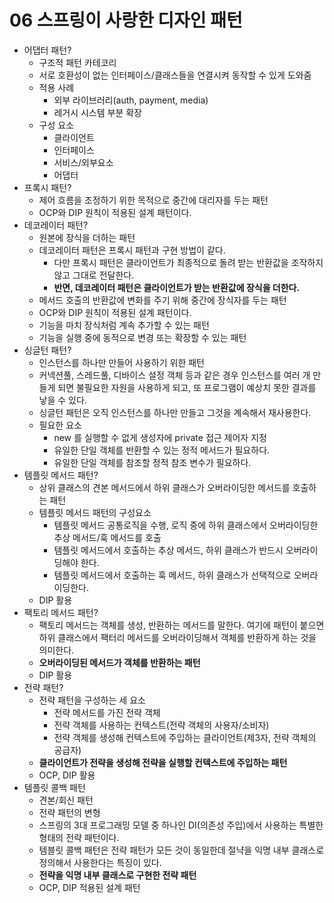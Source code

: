 # 06 스프링이 사랑한 디자인 패턴

- 어댑터 패턴?
    - 구조적 패턴 카테코리
    - 서로 호환성이 없는 인터페이스/클래스들을 연결시켜 동작할 수 있게 도와줌
    - 적용 사례
        - 외부 라이브러리(auth, payment, media)
        - 레거시 시스템 부분 확장
    - 구성 요소
        - 클라이언트
        - 인터페이스
        - 서비스/외부요소
        - 어댑터
- 프록시 패턴?
    - 제어 흐름을 조정하기 위한 목적으로 중간에 대리자를 두는 패턴
    - OCP와 DIP 원칙이 적용된 설계 패턴이다.
- 데코레이터 패턴?
    - 원본에 장식을 더하는 패턴
    - 데코레이터 패턴은 프록시 패턴과 구현 방법이 같다.
        - 다만 프록시 패턴은 클라이언트가 최종적으로 돌려 받는 반환값을 조작하지 않고 그대로 전달한다.
        - **반면, 데코레이터 패턴은 클라이언트가 받는 반환값에 장식을 더한다.**
    - 메서드 호출의 반환값에 변화를 주기 위해 중간에 장식자를 두는 패턴
    - OCP와 DIP 원칙이 적용된 설계 패턴이다.
    - 기능을 마치 장식처럼 계속 추가할 수 있는 패턴
    - 기능을 실행 중에 동적으로 변경 또는 확장할 수 있는 패턴
- 싱글턴 패턴?
    - 인스턴스를 하나만 만들어 사용하기 위한 패턴
    - 커넥션풀, 스레드풀, 디바이스 설정 객체 등과 같은 경우 인스턴스를 여러 개 만들게 되면 불필요한 자원을 사용하게 되고, 또 프로그램이 예상치 못한 결과를 낳을 수 있다.
    - 싱글턴 패턴은 오직 인스턴스를 하나만 만들고 그것을 계속해서 재사용한다.
    - 필요한 요소
        - new 를 실행할 수 없게 생성자에 private 접근 제어자 지정
        - 유일한 단일 객체를 반환할 수 있는 정적 메서드가 필요하다.
        - 유일한 단일 객체를 참조할 정적 참조 변수가 필요하다.
- 템플릿 메서드 패턴?
    - 상위 클래스의 견본 메서드에서 하위 클래스가 오버라이딩한 메서드를 호출하는 패턴
    - 템플릿 메서드 패턴의 구성요소
        - 템플릿 메서드 공통로직을 수행, 로직 중에 하위 클래스에서 오버라이딩한 추상 메서드/훅 메서드를 호출
        - 템플릿 메서드에서 호출하는 추상 메서드, 하위 클래스가 반드시 오버라이딩해야 한다.
        - 템플릿 메서드에서 호출하는 훅 메서드, 하위 클래스가 선택적으로 오버라이딩한다.
    - DIP 활용
- 팩토리 메서드 패턴?
    - 팩토리 메서드는 객체를 생성, 반환하는 메서드를 말한다. 여기에 패턴이 붙으면 하위 클래스에서 팩터리 메서드를 오버라이딩해서 객체를 반환하게 하는 것을 의미한다.
    - **오버라이딩된 메서드가 객체를 반환하는 패턴**
    - DIP 활용
- 전략 패턴?
    - 전략 패턴을 구성하는 세 요소
        - 전략 메서드를 가진 전략 객체
        - 전략 객체를 사용하는 컨텍스트(전략 객체의 사용자/소비자)
        - 전략 객체를 생성해 컨텍스트에 주입하는 클라이언트(제3자, 전략 객체의 공급자)
    - **클라이언트가 전략을 생성해 전략을 실행할 컨텍스트에 주입하는 패턴**
    - OCP, DIP 활용
- 템플릿 콜백 패턴
    - 견본/회신 패턴
    - 전략 패턴의 변형
    - 스프링의 3대 프로그래밍 모델 중 하나인 DI(의존성 주입)에서 사용하는 특별한 형태의 전략 패턴이다.
    - 템블릿 콜백 패턴은 전략 패턴가 모든 것이 동일한데 절냑을 익명 내부 클래스로 정의해서 사용한다는 특징이 있다.
    - **전략을 익명 내부 클래스로 구현한 전략 패턴**
    - OCP, DIP 적용된 설계 패턴